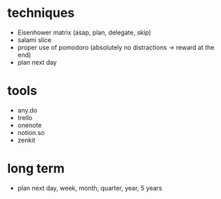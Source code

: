 # techniques
* Eisenhower matrix (asap, plan, delegate, skip)
* salami slice
* proper use of pomodoro (absolutely no distractions -> reward at the end)
* plan next day

# tools
* any.do
* trello
* onenote
* notion.so
* zenkit

# long term
* plan next day, week, month, quarter, year, 5 years
